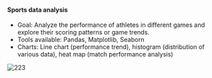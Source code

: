 #### Sports data analysis ####


- Goal: Analyze the performance of athletes in different games and explore their scoring patterns or game trends.
- Tools available: Pandas, Matplotlib, Seaborn
- Charts: Line chart (performance trend), histogram (distribution of various data), heat map (match performance analysis)



![223](https://github.com/user-attachments/assets/d474b99d-cf8d-49e4-b52f-bb225debbec0)
